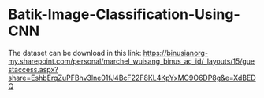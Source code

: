 # Batik-Image-Classification-Using-CNN
The dataset can be download in this link:
https://binusianorg-my.sharepoint.com/personal/marchel_wuisang_binus_ac_id/_layouts/15/guestaccess.aspx?share=EshbErqZuPFBhv3lne01fJ4BcF22F8KL4KpYxMC9O6DP8g&e=XdBEDQ
